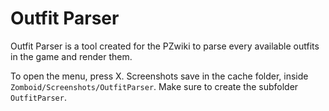 # Outfit Parser
Outfit Parser is a tool created for the PZwiki to parse every available outfits in the game and render them.

To open the menu, press X. Screenshots save in the cache folder, inside `Zomboid/Screenshots/OutfitParser`. Make sure to create the subfolder `OutfitParser`.